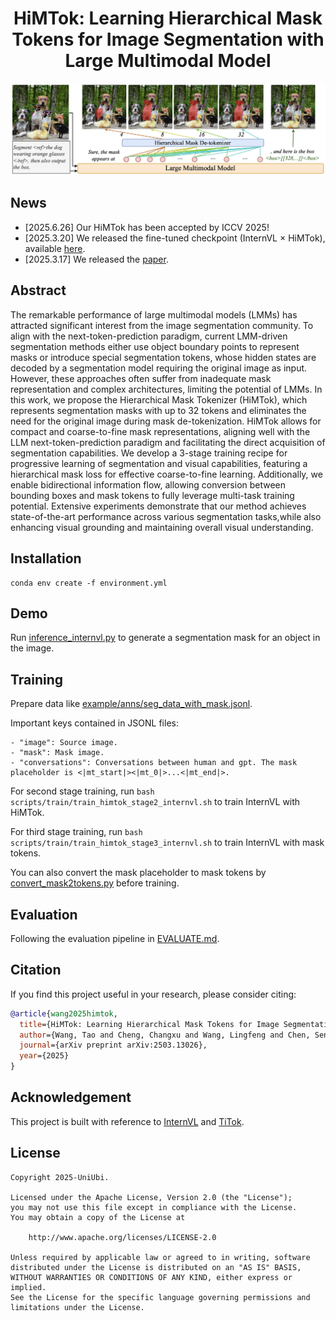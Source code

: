 <div align="center">

# HiMTok: Learning Hierarchical Mask Tokens for Image Segmentation with Large Multimodal Model

![perform](imgs/cover.jpeg)

</div>

## News
- [2025.6.26] Our HiMTok has been accepted by ICCV 2025!
- [2025.3.20] We released the fine-tuned checkpoint (InternVL $\times$ HiMTok), available [here](https://huggingface.co/yayafengzi/InternVL2_5-HiMTok-8B). 
- [2025.3.17] We released the [paper](https://arxiv.org/abs/2503.13026).

## Abstract
The remarkable performance of large multimodal models (LMMs) has attracted significant interest from the image segmentation community.
To align with the next-token-prediction paradigm, current LMM-driven segmentation methods either use object boundary points to represent masks or introduce special segmentation tokens, whose hidden states are decoded by a segmentation model requiring the original image as input.
However, these approaches often suffer from inadequate mask representation and complex architectures, limiting the potential of LMMs.
In this work, we propose the Hierarchical Mask Tokenizer (HiMTok), which represents segmentation masks with up to 32 tokens and eliminates the need for the original image during mask de-tokenization.
HiMTok allows for compact and coarse-to-fine mask representations, aligning well with the LLM next-token-prediction paradigm and facilitating the direct acquisition of segmentation capabilities.
We develop a 3-stage training recipe for progressive learning of segmentation and visual capabilities, featuring a hierarchical mask loss for effective coarse-to-fine learning.
Additionally, we enable bidirectional information flow, allowing conversion between bounding boxes and mask tokens to fully leverage multi-task training potential.
Extensive experiments demonstrate that our method achieves state-of-the-art performance across various segmentation tasks,while also enhancing visual grounding and maintaining overall visual understanding.

## Installation
```
conda env create -f environment.yml
```

## Demo
Run [inference_internvl.py](inference_internvl.py) to generate a segmentation mask for an object in the image.

## Training
Prepare data like [example/anns/seg_data_with_mask.jsonl](example/anns/seg_data_with_mask.jsonl).

Important keys contained in JSONL files:
```
- "image": Source image.
- "mask": Mask image.
- "conversations": Conversations between human and gpt. The mask placeholder is <|mt_start|><|mt_0|>...<|mt_end|>.
```

For second stage training, run `bash scripts/train/train_himtok_stage2_internvl.sh` to train InternVL with HiMTok.

For third stage training, run `bash scripts/train/train_himtok_stage3_internvl.sh` to train InternVL with mask tokens.

You can also convert the mask placeholder to mask tokens by [convert_mask2tokens.py](convert_mask2tokens.py) before training.

## Evaluation

Following the evaluation pipeline in [EVALUATE.md](EVALUATE.md).

## Citation
If you find this project useful in your research, please consider citing:

```BibTeX
@article{wang2025himtok,
  title={HiMTok: Learning Hierarchical Mask Tokens for Image Segmentation with Large Multimodal Model},
  author={Wang, Tao and Cheng, Changxu and Wang, Lingfeng and Chen, Senda and Zhao, Wuyue},
  journal={arXiv preprint arXiv:2503.13026},
  year={2025}
}
```

## Acknowledgement
This project is built with reference to [InternVL](https://github.com/OpenGVLab/InternVL) and [TiTok](https://github.com/bytedance/1d-tokenizer).

## License
```
Copyright 2025-UniUbi.

Licensed under the Apache License, Version 2.0 (the "License");
you may not use this file except in compliance with the License.
You may obtain a copy of the License at

    http://www.apache.org/licenses/LICENSE-2.0

Unless required by applicable law or agreed to in writing, software
distributed under the License is distributed on an "AS IS" BASIS,
WITHOUT WARRANTIES OR CONDITIONS OF ANY KIND, either express or implied.
See the License for the specific language governing permissions and
limitations under the License.
```
